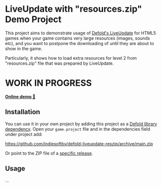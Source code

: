 # LiveUpdate with "resources.zip" Demo Project

This project aims to demonstrate usage of [Defold's LiveUpdate](https://defold.com/manuals/live-update/) for HTML5 games when your game contains very large resources (images, sounds etc), and you want to postpone the downloading of until they are about to show in the game.

Particularly, it shows how to load extra resources for level 2 from "resources.zip" file that was prepared by LiveUpdate.

# WORK IN PROGRESS

[**Online demo 🐲**](https://indiesoftby.github.io/defold-liveupdate-reszip/latest/index.html)

## Installation

You can use it in your own project by adding this project as a [Defold library dependency](http://www.defold.com/manuals/libraries/). Open your `game.project` file and in the dependencies field under project add:

https://github.com/indiesoftby/defold-liveupdate-reszip/archive/main.zip

Or point to the ZIP file of a [specific release](https://github.com/indiesoftby/defold-liveupdate-reszip/releases).

## Usage

...
